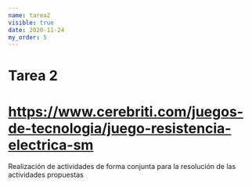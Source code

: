 ```yaml
---
name: tarea2
visible: true
date: 2020-11-24
my_order: 5
---
```


# **Tarea 2**

# https://www.cerebriti.com/juegos-de-tecnologia/juego-resistencia-electrica-sm

Realización de actividades de forma conjunta para la resolución de las actividades propuestas